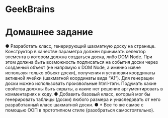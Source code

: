 # GeekBrains
# Домашнее задание 
●	Разработать класс, генерирующий шахматную доску на странице. Конструктор в качестве параметра должен принимать селектор элемента в котором должна создаться доска, либо DOM Node. При этом должна быть возможность подписаться на события доски через созданный объект (не напрямую к DOM Node, а именно извне используя только объект доски), получения и установки координаты активной ячейки (шахматной координаты вида “A1”). Для генерации доски можно использовать произвольные html-тэги. Подумать какие свойства должны быть скрыты, а какие нет решение аргументировать в комментариях к коду.
●	Добавить базовый класс, который мог бы генерировать таблицы (доски) любого размера и унаследовать от него разработанный класс шахматной доски.
●	* Все то же самое с помощью ООП в прототипном стиле (разобраться самостоятельно).
